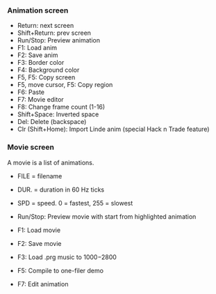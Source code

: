 ### Animation screen ###

  * Return: next screen
  * Shift+Return: prev screen
  * Run/Stop: Preview animation
  * F1: Load anim
  * F2: Save anim
  * F3: Border color
  * F4: Background color
  * F5, F5: Copy screen
  * F5, move cursor, F5: Copy region
  * F6: Paste
  * F7: Movie editor
  * F8: Change frame count (1-16)
  * Shift+Space: Inverted space
  * Del: Delete (backspace)
  * Clr (Shift+Home): Import Linde anim (special Hack n Trade feature)

### Movie screen ###

A movie is a list of animations.

  * FILE = filename
  * DUR. = duration in 60 Hz ticks
  * SPD = speed. 0 = fastest, 255 = slowest

  * Run/Stop: Preview movie with start from highlighted animation
  * F1: Load movie
  * F2: Save movie
  * F3: Load .prg music to $1000-$2800
  * F5: Compile to one-filer demo
  * F7: Edit animation